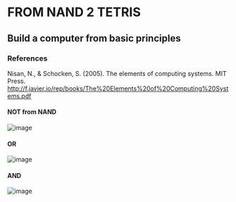 # FROM NAND 2 TETRIS

## Build a computer from basic principles

### References
Nisan, N., & Schocken, S. (2005). The elements of computing systems. MIT Press. http://f.javier.io/rep/books/The%20Elements%20of%20Computing%20Systems.pdf

#### NOT from NAND

![image](https://user-images.githubusercontent.com/99328720/207132365-4b93d782-71c6-4b14-8f1e-83304297c5f9.png)

#### OR

![image](https://user-images.githubusercontent.com/99328720/207132508-114a007a-d9f3-4b40-a03f-572430490505.png)

#### AND

![image](https://user-images.githubusercontent.com/99328720/207132631-03c87cfb-e4d2-494d-ae35-d0843f0be0cc.png)
